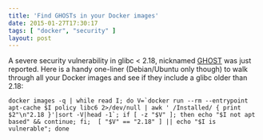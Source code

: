 ```yaml
---
title: 'Find GHOSTs in your Docker images'
date: 2015-01-27T17:30:17
tags: [ "docker", "security" ]
layout: post
---
```


A severe security vulnerability in glibc < 2.18, nicknamed [GHOST](http://www.openwall.com/lists/oss-security/2015/01/27/9) was just reported.
Here is a handy one-liner (Debian/Ubuntu only though) to walk through all your Docker images and see if they include a glibc older than 2.18:

```
docker images -q | while read I; do V=`docker run --rm --entrypoint apt-cache $I policy libc6 2>/dev/null | awk ' /Installed/ { print $2"\n"2.18 }'|sort -V|head -1`; if [ -z "$V" ]; then echo "$I not apt based" && continue; fi;  [ "$V" == "2.18" ] || echo "$I is vulnerable"; done
```
